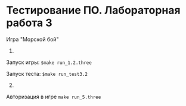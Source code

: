 # Тестирование ПО. Лабораторная работа 3

Игра "Морской бой"

1.

Запуск игры: ```$make run_1.2.three```

Запуск теста: ```$make run_test3.2```

2.

Авторизация в игре ```make run_5.three```